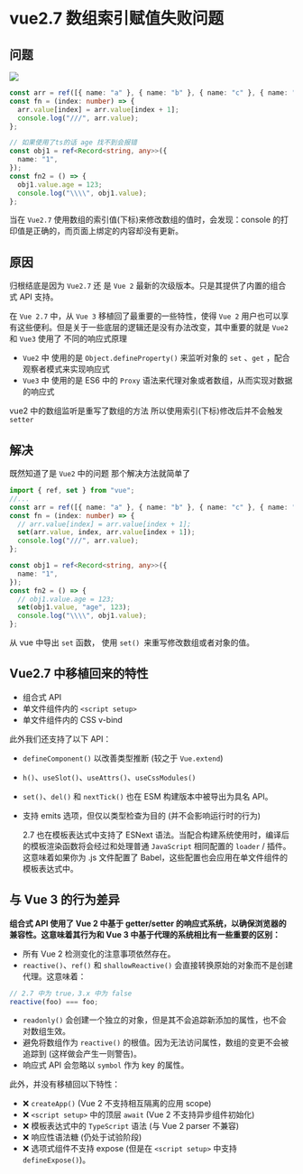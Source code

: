 # vue2.7 数组索引赋值失败问题

## 问题

![](https://pub-a953275fa2c34c18b80fc1f84e3ea746.r2.dev/xiaowo/2023/08/1112f7b5fec24bb7e408e2a08bb11bc2.png)
<!-- ![image.png](https://p9-juejin.byteimg.com/tos-cn-i-k3u1fbpfcp/572fa6ddbc6041bb86b2b71c5283a9a4~tplv-k3u1fbpfcp-watermark.image?) -->

```ts
const arr = ref([{ name: "a" }, { name: "b" }, { name: "c" }, { name: "d" }]);
const fn = (index: number) => {
  arr.value[index] = arr.value[index + 1];
  console.log("///", arr.value);
};

// 如果使用了ts的话 age 找不到会报错
const obj1 = ref<Record<string, any>>({
  name: "1",
});
const fn2 = () => {
  obj1.value.age = 123;
  console.log("\\\\", obj1.value);
};
```

当在 `Vue2.7` 使用数组的索引值(下标)来修改数组的值时，会发现：console 的打印值是正确的，而页面上绑定的内容却没有更新。

## 原因

归根结底是因为 `Vue2.7` 还 是 `Vue 2` 最新的次级版本。只是其提供了内置的组合式 API 支持。

在 `Vue 2.7` 中，从 `Vue 3` 移植回了最重要的一些特性，使得 `Vue 2` 用户也可以享有这些便利。但是关于一些底层的逻辑还是没有办法改变，其中重要的就是 `Vue2` 和 `Vue3` 使用了
不同的响应式原理

- `Vue2` 中 使用的是 `Object.defineProperty()` 来监听对象的 `set` 、`get` ，配合观察者模式来实现响应式
- `Vue3` 中 使用的是 ES6 中的 `Proxy` 语法来代理对象或者数组，从而实现对数据的响应式

vue2 中的数组监听是重写了数组的方法 所以使用索引(下标)修改后并不会触发 `setter`

## 解决

既然知道了是 `Vue2` 中的问题
那个解决方法就简单了

```ts
import { ref, set } from "vue";
//...
const arr = ref([{ name: "a" }, { name: "b" }, { name: "c" }, { name: "d" }]);
const fn = (index: number) => {
  // arr.value[index] = arr.value[index + 1];
  set(arr.value, index, arr.value[index + 1]);
  console.log("///", arr.value);
};

const obj1 = ref<Record<string, any>>({
  name: "1",
});
const fn2 = () => {
  // obj1.value.age = 123;
  set(obj1.value, "age", 123);
  console.log("\\\\", obj1.value);
};
```

从 vue 中导出 `set` 函数， 使用 `set() `来重写修改数组或者对象的值。

## Vue2.7 中移植回来的特性

- 组合式 API
- 单文件组件内的 `<script setup>`
- 单文件组件内的 CSS v-bind

此外我们还支持了以下 API：

- `defineComponent()` 以改善类型推断 (较之于 `Vue.extend`)
- `h()`、`useSlot()`、`useAttrs()`、`useCssModules()`
- `set()`、`del()` 和 `nextTick()` 也在 ESM 构建版本中被导出为具名 API。
- 支持 emits 选项，但仅以类型检查为目的 (并不会影响运行时的行为)

  2.7 也在模板表达式中支持了 ESNext 语法。当配合构建系统使用时，编译后的模板渲染函数将会经过和处理普通 `JavaScript` 相同配置的 `loader` / 插件。这意味着如果你为 .js 文件配置了 Babel，这些配置也会应用在单文件组件的模板表达式中。

## 与 Vue 3 的行为差异

**组合式 API 使用了 Vue 2 中基于 getter/setter 的响应式系统，以确保浏览器的兼容性。这意味着其行为和 Vue 3 中基于代理的系统相比有一些重要的区别：**

- 所有 Vue 2 检测变化的注意事项依然存在。
- `reactive()`、`ref()` 和 `shallowReactive()` 会直接转换原始的对象而不是创建代理。这意味着：

```js
// 2.7 中为 true，3.x 中为 false
reactive(foo) === foo;
```

- `readonly()` 会创建一个独立的对象，但是其不会追踪新添加的属性，也不会对数组生效。
- 避免将数组作为 `reactive()` 的根值。因为无法访问属性，数组的变更不会被追踪到 (这样做会产生一则警告)。
- 响应式 API 会忽略以 `symbol` 作为 key 的属性。

此外，并没有移植回以下特性：

- ❌ `createApp()` (Vue 2 不支持相互隔离的应用 scope)
- ❌ `<script setup>` 中的顶层 `await` (Vue 2 不支持异步组件初始化)
- ❌ 模板表达式中的 `TypeScript` 语法 (与 Vue 2 parser 不兼容)
- ❌ 响应性语法糖 (仍处于试验阶段)
- ❌ 选项式组件不支持 expose (但是在 `<script setup>` 中支持 `defineExpose()`)。
